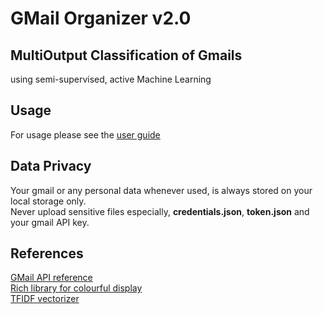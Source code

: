 # GMail Organizer v2.0

## MultiOutput Classification of Gmails
using semi-supervised, active Machine Learning

## Usage

For usage please see the [user guide](USER_GUIDE.md)

## Data Privacy

Your gmail or any personal data whenever used, is always stored on your local storage only. \
Never upload sensitive files especially, **credentials.json**, **token.json** and your gmail API key.

## References
[GMail API reference](https://developers.google.com/gmail/api/reference/rest/v1/users.messages)\
[Rich library for colourful display](https://rich.readthedocs.io/en/stable/console.html)\
[TFIDF vectorizer](https://scikit-learn.org/stable/modules/generated/sklearn.feature_extraction.text.TfidfVectorizer.html)